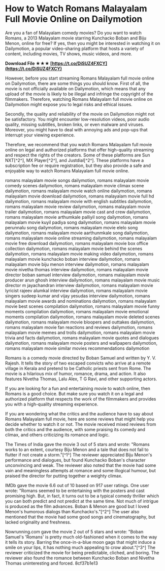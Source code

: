 # How to Watch Romans Malayalam Full Movie Online on Dailymotion
 
Are you a fan of Malayalam comedy movies? Do you want to watch Romans, a 2013 Malayalam movie starring Kunchacko Boban and Biju Menon, online for free? If yes, then you might be interested in watching it on Dailymotion, a popular video-sharing platform that hosts a variety of content, including movies, TV shows, music videos, and more.
 
**Download File ★★★ [https://t.co/DiSUZ4FXCY](https://t.co/DiSUZ4FXCY)**


 
However, before you start streaming Romans Malayalam full movie online on Dailymotion, there are some things you should know. First of all, the movie is not officially available on Dailymotion, which means that any upload of the movie is likely to be illegal and infringe the copyright of the filmmakers. Therefore, watching Romans Malayalam full movie online on Dailymotion might expose you to legal risks and ethical issues.
 
Secondly, the quality and reliability of the movie on Dailymotion might not be satisfactory. You might encounter low-resolution videos, poor audio quality, missing subtitles, broken links, or even malware and viruses. Moreover, you might have to deal with annoying ads and pop-ups that interrupt your viewing experience.
 
Therefore, we recommend that you watch Romans Malayalam full movie online on legal and authorized platforms that offer high-quality streaming and respect the rights of the creators. Some of these platforms are Sun NXT[^2^], MX Player[^2^], and Justdial[^2^]. These platforms have a subscription fee or require registration, but they also provide a safe and enjoyable way to watch Romans Malayalam full movie online.
 
romans malayalam movie songs dailymotion,  romans malayalam movie comedy scenes dailymotion,  romans malayalam movie climax scene dailymotion,  romans malayalam movie watch online dailymotion,  romans malayalam movie download dailymotion,  romans malayalam movie full hd dailymotion,  romans malayalam movie with english subtitles dailymotion,  romans malayalam movie review dailymotion,  romans malayalam movie trailer dailymotion,  romans malayalam movie cast and crew dailymotion,  romans malayalam movie arthumkale palliyil song dailymotion,  romans malayalam movie kuyil padiya song dailymotion,  romans malayalam movie perunnalu song dailymotion,  romans malayalam movie elelo song dailymotion,  romans malayalam movie aarthunmkale song dailymotion,  romans malayalam movie online streaming dailymotion,  romans malayalam movie free download dailymotion,  romans malayalam movie box office collection dailymotion,  romans malayalam movie behind the scenes dailymotion,  romans malayalam movie making video dailymotion,  romans malayalam movie kunchacko boban interview dailymotion,  romans malayalam movie biju menon interview dailymotion,  romans malayalam movie nivetha thomas interview dailymotion,  romans malayalam movie director boban samuel interview dailymotion,  romans malayalam movie producer arun ghosh interview dailymotion,  romans malayalam movie music director m jayachandran interview dailymotion,  romans malayalam movie lyricist rajeev alumkal interview dailymotion,  romans malayalam movie singers sudeep kumar and vijay yesudas interview dailymotion,  romans malayalam movie awards and nominations dailymotion,  romans malayalam movie best scenes compilation dailymotion,  romans malayalam movie funny moments compilation dailymotion,  romans malayalam movie emotional moments compilation dailymotion,  romans malayalam movie deleted scenes dailymotion,  romans malayalam movie bloopers and outtakes dailymotion,  romans malayalam movie fan reactions and reviews dailymotion,  romans malayalam movie memes and trolls dailymotion,  romans malayalam movie trivia and facts dailymotion,  romans malayalam movie quotes and dialogues dailymotion,  romans malayalam movie posters and wallpapers dailymotion,  romans malayalam movie similar movies recommendations dailymotion
 
Romans is a comedy movie directed by Boban Samuel and written by Y. V. Rajesh. It tells the story of two escaped convicts who arrive at a remote village in Kerala and pretend to be Catholic priests sent from Rome. The movie is a hilarious mix of humor, romance, drama, and action. It also features Nivetha Thomas, Lalu Alex, T G Ravi, and other supporting actors.
 
If you are looking for a fun and entertaining movie to watch online, then Romans is a good choice. But make sure you watch it on a legal and authorized platform that respects the work of the filmmakers and provides you with a high-quality streaming experience.
  
If you are wondering what the critics and the audience have to say about Romans Malayalam full movie, here are some reviews that might help you decide whether to watch it or not. The movie received mixed reviews from both the critics and the audience, with some praising its comedy and climax, and others criticizing its romance and logic.
 
The Times of India gave the movie 3 out of 5 stars and wrote: "Romans works to an extent, courtesy Biju Menon and a tale that does not fail to flutter if not create a storm."[^1^] The reviewer appreciated Biju Menon's performance and dialogues, but found Kunchacko Boban's character unconvincing and weak. The reviewer also noted that the movie had some vain and meaningless attempts at romance and some illogical humour, but praised the director for putting together a weighty climax.
 
IMDb gave the movie 6.6 out of 10 based on 917 user ratings. One user wrote: "Romans seemed to be entertaining with the posters and cast promising high. But, in fact, it turns out to be a typical comedy thriller which you can both predict and not predict at the same time. Not much of intrigue is produced as the film advances. Boban & Menon are good but I loved Menon's humorous dialogs than Kunchacko's."[^2^] The user also mentioned that the movie had some good songs and cinematography, but lacked originality and freshness.
 
Nowrunning.com gave the movie 2 out of 5 stars and wrote: "Boban Samuel's 'Romans' is pretty much old-fashioned when it comes to the way it tells its story. Barring the once-in-a-blue moon gags that might induce a smile on your lips, it has nothing much appealing to crow about."[^3^] The reviewer criticized the movie for being predictable, cliched, and boring. The reviewer also found the romance between Kunchacko Boban and Nivetha Thomas uninteresting and forced.
 8cf37b1e13
 
